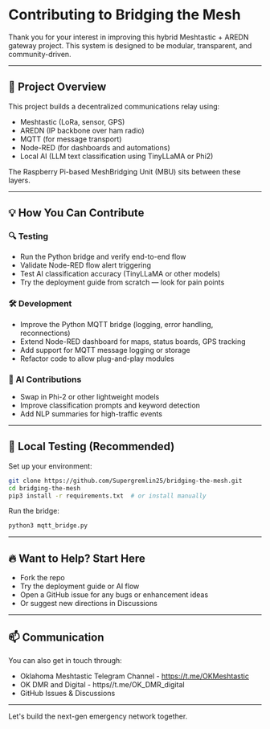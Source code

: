 
# Contributing to Bridging the Mesh

Thank you for your interest in improving this hybrid Meshtastic + AREDN gateway project. This system is designed to be modular, transparent, and community-driven.

---

## 🧭 Project Overview

This project builds a decentralized communications relay using:
- Meshtastic (LoRa, sensor, GPS)
- AREDN (IP backbone over ham radio)
- MQTT (for message transport)
- Node-RED (for dashboards and automations)
- Local AI (LLM text classification using TinyLLaMA or Phi2)

The Raspberry Pi-based MeshBridging Unit (MBU) sits between these layers.

---

## 💡 How You Can Contribute

### 🔍 Testing
- Run the Python bridge and verify end-to-end flow
- Validate Node-RED flow alert triggering
- Test AI classification accuracy (TinyLLaMA or other models)
- Try the deployment guide from scratch — look for pain points

### 🛠️ Development
- Improve the Python MQTT bridge (logging, error handling, reconnections)
- Extend Node-RED dashboard for maps, status boards, GPS tracking
- Add support for MQTT message logging or storage
- Refactor code to allow plug-and-play modules

### 🤖 AI Contributions
- Swap in Phi-2 or other lightweight models
- Improve classification prompts and keyword detection
- Add NLP summaries for high-traffic events

---

## 🧪 Local Testing (Recommended)

Set up your environment:
```bash
git clone https://github.com/Supergremlin25/bridging-the-mesh.git
cd bridging-the-mesh
pip3 install -r requirements.txt  # or install manually
```

Run the bridge:
```bash
python3 mqtt_bridge.py
```

---

## 🔥 Want to Help? Start Here

- Fork the repo
- Try the deployment guide or AI flow
- Open a GitHub issue for any bugs or enhancement ideas
- Or suggest new directions in Discussions

---

## 📫 Communication

You can also get in touch through:
- Oklahoma Meshtastic Telegram Channel - https://t.me/OKMeshtastic
- OK DMR and Digital - https//t.me/OK_DMR_digital
- GitHub Issues & Discussions

---

Let's build the next-gen emergency network together.
